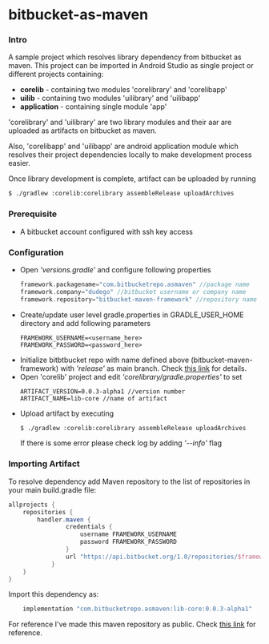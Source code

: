 # bitbucket-as-maven

### Intro
A sample project which resolves library dependency from bitbucket as maven. This project can be imported in Android Studio as single project or different projects containing:

  - **corelib** - containing two modules 'corelibrary' and 'corelibapp'
  - **uilib** - containing two modules 'uilibrary' and 'uilibapp'
  - **application** - containing single module 'app'
   
'corelibrary' and 'uilibrary' are two library modules and their aar are uploaded as artifacts on bitbucket as maven.

Also, 'corelibapp' and 'uilibapp' are android application module which resolves their project dependencies locally to make development process easier.

Once library development is complete, artifact can be uploaded by running

```sh
$ ./gradlew :corelib:corelibrary assembleRelease uploadArchives
```

### Prerequisite

  - A bitbucket account configured with ssh key access
  
### Configuration

- Open *'versions.gradle'* and configure following properties
    ```groovy
    framework.packagename="com.bitbucketrepo.asmaven" //package name
    framework.company="dudego" //bitbucket username or company name
    framework.repository="bitbucket-maven-framework" //repository name
    ```
 - Create/update user level gradle.properties in GRADLE_USER_HOME directory and add following parameters
    ```
    FRAMEWORK_USERNAME=<username_here>
    FRAMEWORK_PASSWORD=<password_here>
    ```
  - Initialize bitbtbucket repo with name defined above (bitbucket-maven-framework) with *'release'* as main branch. Check [this link](https://stackoverflow.com/questions/37550492/how-to-change-the-main-branch-in-bitbucket) for details.
  - Open 'corelib' project and edit *'corelibrary/gradle.properties'* to set 
    ```
    ARTIFACT_VERSION=0.0.3-alpha1 //version number
    ARTIFACT_NAME=lib-core //name of artifact
    ```
  - Upload artifact by executing
    ```sh
    $ ./gradlew :corelib:corelibrary assembleRelease uploadArchives
    ```
    If there is some error please check log by adding *'--info'* flag

### Importing Artifact

To resolve dependency add Maven repository to the list of repositories in your main build.gradle file:

```groovy
allprojects {
    repositories {
        handler.maven {
                credentials {
                    username FRAMEWORK_USERNAME
                    password FRAMEWORK_PASSWORD
                }
                url "https://api.bitbucket.org/1.0/repositories/$framework.company/$framework.repository/raw/releases"
            }
    }
}
```

Import this dependency as:

```groovy
    implementation "com.bitbucketrepo.asmaven:lib-core:0.0.3-alpha1"
```

For reference I've made this maven repository as public. Check [this link](https://bitbucket.org/dudego/bitbucket-maven-framework/overview) for reference.
 
